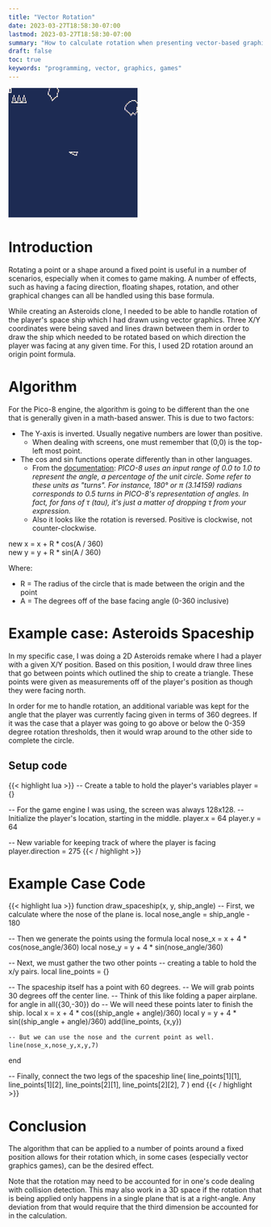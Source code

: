 ```yaml
---
title: "Vector Rotation"
date: 2023-03-27T18:58:30-07:00
lastmod: 2023-03-27T18:58:30-07:00
summary: "How to calculate rotation when presenting vector-based graphics"
draft: false
toc: true
keywords: "programming, vector, graphics, games"
---
```


![Rotating spaceship](/vector-rotation/assets/rotation.gif)
# Introduction

Rotating a point or a shape around a fixed point is useful in a number of
scenarios, especially when it comes to game making. A number of effects, such as
having a facing direction, floating shapes, rotation, and other graphical
changes can all be handled using this base formula.

While creating an Asteroids clone, I needed to be able to handle rotation of the
player's space ship which I had drawn using vector graphics. Three X/Y
coordinates were being saved and lines drawn between them in order to draw the
ship which needed to be rotated based on which direction the player was facing
at any given time. For this, I used 2D rotation around an origin point formula.

# Algorithm

For the Pico-8 engine, the algorithm is going to be different than the one that
is generally given in a math-based answer. This is due to two factors:
- The Y-axis is inverted. Usually negative numbers are lower than positive.
  - When dealing with screens, one must remember that (0,0) is the top-left most
    point.
- The cos and sin functions operate differently than in other languages.
  - From the [documentation](https://pico-8.fandom.com/wiki/Cos): <i>PICO-8 uses an input range of 0.0 to 1.0 to
    represent the angle, a percentage of the unit circle. Some refer to these
    units as "turns". For instance, 180° or π (3.14159) radians corresponds to
    0.5 turns in PICO-8's representation of angles. In fact, for fans of τ
    (tau), it's just a matter of dropping τ from your expression.</i>
  - Also it looks like the rotation is reversed. Positive is clockwise, not
    counter-clockwise.


new x = x + R * cos(A / 360)<br>
new y = y + R * sin(A / 360)

Where:
- R = The radius of the circle that is made between the origin and the point
- A = The degrees off of the base facing angle (0-360 inclusive)

# Example case: Asteroids Spaceship

In my specific case, I was doing a 2D Asteroids remake where I had a player with
a given X/Y position. Based on this position, I would draw three lines that go
between points which outlined the ship to create a triangle. These points were
given as measurements off of the player's position as though they were facing
north.

In order for me to handle rotation, an additional variable was kept for the
angle that the player was currently facing given in terms of 360 degrees. If it
was the case that a player was going to go above or below the 0-359 degree
rotation thresholds, then it would wrap around to the other side to complete the
circle.

## Setup code

{{< highlight lua >}}
-- Create a table to hold the player's variables
player = {}

-- For the game engine I was using, the screen was always 128x128.
-- Initialize the player's location, starting in the middle.
player.x = 64
player.y = 64

-- New variable for keeping track of where the player is facing
player.direction = 275
{{< / highlight >}}

# Example Case Code
{{< highlight lua >}}
function draw_spaceship(x, y, ship_angle)
  -- First, we calculate where the nose of the plane is.
  local nose_angle = ship_angle - 180
  
  -- Then we generate the points using the formula
  local nose_x = x + 4 * cos(nose_angle/360)
  local nose_y = y + 4 * sin(nose_angle/360)
  
  -- Next, we must gather the two other points
  -- creating a table to hold the x/y pairs.
  local line_points = {}
  
  -- The spaceship itself has a point with 60 degrees.
  -- We will grab points 30 degrees off the center line.
  -- Think of this like folding a paper airplane.
  for angle in all({30,-30}) do
    -- We will need these points later to finish the ship.
    local x = x + 4 * cos((ship_angle + angle)/360)
    local y = y + 4 * sin((ship_angle + angle)/360)
    add(line_points, {x,y})
    
    -- But we can use the nose and the current point as well.
    line(nose_x,nose_y,x,y,7)
  end
  
  -- Finally, connect the two legs of the spaceship
  line(
    line_points[1][1],
    line_points[1][2],
    line_points[2][1],
    line_points[2][2],
    7
  )
end
{{< / highlight >}}

# Conclusion

The algorithm that can be applied to a number of points around a fixed position
allows for their rotation which, in some cases (especially vector graphics
games), can be the desired effect.

Note that the rotation may need to be accounted for in one's code dealing with
collision detection. This may also work in a 3D space if the rotation that is
being applied only happens in a single plane that is at a right-angle. Any
deviation from that would require that the third dimension be accounted for in
the calculation.
